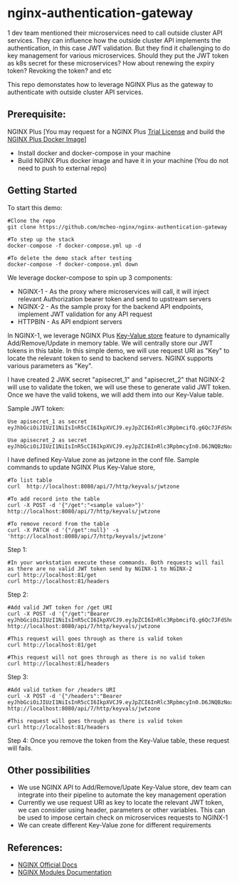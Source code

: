 # nginx-authentication-gateway

1 dev team mentioned their microservices need to call outside cluster API services. They can influence how the outside cluster API implements the authentication, in this case JWT validation. But they find it challenging to do key management for various microservices. Should they put the JWT token as k8s secret for these microservices? How about renewing the expiry token? Revoking the token? and etc

This repo demonstates how to leverage NGINX Plus as the gateway to authenticate with outside cluster API services.

## Prerequisite: 
NGINX Plus [You may request for a NGINX Plus [Trial License](https://www.nginx.com/free-trial-request/) and build the [NGINX Plus Docker Image](https://docs.nginx.com/nginx/admin-guide/installing-nginx/installing-nginx-docker/)]

- Install docker and docker-compose in your machine
- Build NGINX Plus docker image and have it in your machine (You do not need to push to external repo)


## Getting Started
To start this demo:
```
#Clone the repo
git clone https://github.com/mcheo-nginx/nginx-authentication-gateway

#To step up the stack
docker-compose -f docker-compose.yml up -d 

#To delete the demo stack after testing
docker-compose -f docker-compose.yml down
```

We leverage docker-compose to spin up 3 components:
- NGINX-1 - As the proxy where microservices will call, it will inject relevant Authorization bearer token and send to upstream servers
- NGINX-2 - As the sample proxy for the backend API endpoints, implement JWT validation for any API request
- HTTPBIN - As API endpiont servers


In NGINX-1, we leverage NGINX Plus [Key-Value store](http://nginx.org/en/docs/http/ngx_http_keyval_module.html) feature to dynamically Add/Remove/Update in memory table. We will centrally store our JWT tokens in this table. In this simple demo, we will use request URI as "Key" to locate the relevant token to send to backend servers. NGINX supports various parameters as "Key".

I have created 2 JWK secret "apisecret_1" and "apisecret_2" that NGINX-2 will use to validate the token, we will use these to generate valid JWT token. Once we have the valid tokens, we will add them into our Key-Value table.

Sample JWT token:
```
Use apisecret_1 as secret
eyJhbGciOiJIUzI1NiIsInR5cCI6IkpXVCJ9.eyJpZCI6InRlc3RpbmcifQ.g6Qc7JFdShojUrYthuf3sl57SrygzHba7qIBFnpx_Vs

Use apisecret_2 as secret 
eyJhbGciOiJIUzI1NiIsInR5cCI6IkpXVCJ9.eyJpZCI6InRlc3RpbmcyIn0.D6JNQBzNoxzolnexo2N_kJH8prYZOv74x7BeqCLYNo8
````

I have defined Key-Value zone as jwtzone in the conf file. Sample commands to update NGINX Plus Key-Value store, 
```
#To list table
curl  http://localhost:8080/api/7/http/keyvals/jwtzone

#To add record into the table
curl -X POST -d '{"/get":"<sample value>"}'  http://localhost:8080/api/7/http/keyvals/jwtzone

#To remove record from the table
curl -X PATCH -d '{"/get":null}' -s 'http://localhost:8080/api/7/http/keyvals/jwtzone'
```

Step 1:
```
#In your workstation execute these commands. Both requests will fail as there are no valid JWT token send by NGINX-1 to NGINX-2
curl http://localhost:81/get
curl http://localhost:81/headers
```
Step 2:
```
#Add valid JWT token for /get URI
curl -X POST -d '{"/get":"Bearer eyJhbGciOiJIUzI1NiIsInR5cCI6IkpXVCJ9.eyJpZCI6InRlc3RpbmcifQ.g6Qc7JFdShojUrYthuf3sl57SrygzHba7qIBFnpx_Vs"}'  http://localhost:8080/api/7/http/keyvals/jwtzone

#This request will goes through as there is valid token
curl http://localhost:81/get

#This request will not goes through as there is no valid token
curl http://localhost:81/headers

```

Step 3:
```
#Add valid totken for /headers URI
curl -X POST -d '{"/headers":"Bearer eyJhbGciOiJIUzI1NiIsInR5cCI6IkpXVCJ9.eyJpZCI6InRlc3RpbmcyIn0.D6JNQBzNoxzolnexo2N_kJH8prYZOv74x7BeqCLYNo8"}'  http://localhost:8080/api/7/http/keyvals/jwtzone

#This request will goes through as there is valid token
curl http://localhost:81/headers

```
Step 4:
Once you remove the token from the Key-Value table, these request will fails.



## Other possibilities
- We use NGINX API to Add/Remove/Upate Key-Value store, dev team can integrate into their pipeline to automate the key management operation
- Currently we use request URI as key to locate the relevant JWT token, we can consider using header, parameters or other variables. This can be used to impose certain check on microservices requests to NGINX-1
- We can create different Key-Value zone for different requirements



## References:
- [NGINX Official Docs](https://docs.nginx.com/)
- [NGINX Modules Documentation](http://nginx.org/en/docs/)
